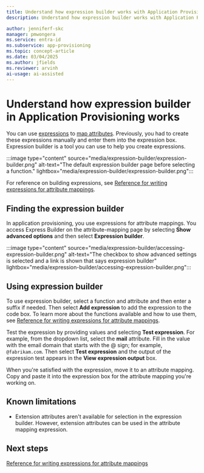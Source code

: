 ```yaml
---
title: Understand how expression builder works with Application Provisioning in Microsoft Entra ID
description: Understand how expression builder works with Application Provisioning in Microsoft Entra ID.

author: jenniferf-skc
manager: pmwongera
ms.service: entra-id
ms.subservice: app-provisioning
ms.topic: concept-article
ms.date: 03/04/2025
ms.author: jfields
ms.reviewer: arvinh
ai-usage: ai-assisted
---
```


# Understand how expression builder in Application Provisioning works

You can use [expressions](functions-for-customizing-application-data.md) to [map attributes](./customize-application-attributes.md). Previously, you had to create these expressions manually and enter them into the expression box. Expression builder is a tool you can use to help you create expressions.

:::image type="content" source="media/expression-builder/expression-builder.png" alt-text="The default expression builder page before selecting a function." lightbox="media/expression-builder/expression-builder.png":::

For reference on building expressions, see [Reference for writing expressions for attribute mappings](functions-for-customizing-application-data.md). 

## Finding the expression builder

In application provisioning, you use expressions for attribute mappings. You access Express Builder on the attribute-mapping page by selecting **Show advanced options** and then select **Expression builder**.

:::image type="content" source="media/expression-builder/accessing-expression-builder.png" alt-text="The checkbox to show advanced settings is selected and a link is shown that says expression builder" lightbox="media/expression-builder/accessing-expression-builder.png":::

## Using expression builder

To use expression builder, select a function and attribute and then enter a suffix if needed. Then select **Add expression** to add the expression to the code box. To learn more about the functions available and how to use them, see [Reference for writing expressions for attribute mappings](functions-for-customizing-application-data.md).

Test the expression by providing values and selecting **Test expression**. For example, from the dropdown list, select the **mail** attribute. Fill in the value with the email domain that starts with the @ sign; for example, `@fabrikam.com`. Then select **Test expression** and the output of the expression test appears in the **View expression output** box.

When you're satisfied with the expression, move it to an attribute mapping. Copy and paste it into the expression box for the attribute mapping you're working on.

## Known limitations
* Extension attributes aren't available for selection in the expression builder. However, extension attributes can be used in the attribute mapping expression. 

## Next steps

[Reference for writing expressions for attribute mappings](functions-for-customizing-application-data.md)
